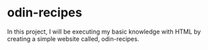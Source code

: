 # odin-recipes
In this project, I will be executing my basic knowledge with HTML by creating a simple website called, odin-recipes.